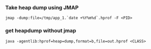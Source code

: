 ### Take heap dump using JMAP

```
jmap -dump:file=/tmp/app_1.`date +%Y%m%d`.hprof -F <PID>
```

### get heapdump without jmap

```
java -agentlib:hprof=heap=dump,format=b,file=out.hprof <CLASS> 
```
